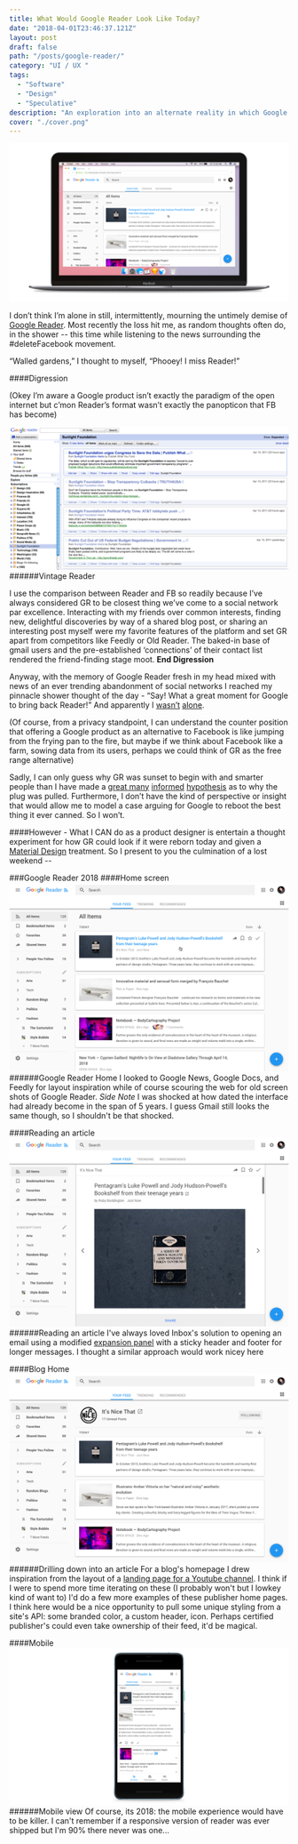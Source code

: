 ```yaml
---
title: What Would Google Reader Look Like Today?
date: "2018-04-01T23:46:37.121Z"
layout: post
draft: false
path: "/posts/google-reader/"
category: "UI / UX "
tags:
  - "Software"
  - "Design"
  - "Speculative"
description: "An exploration into an alternate reality in which Google Reader was never canned."
cover: "./cover.png"
---
```


![Google Reader, artificially aged with science](./reader_hero.png)

I don’t think I’m alone in still, intermittently, mourning the untimely demise of [Google Reader](https://www.youtube.com/watch?v=VSPZ2Uu_X3Y). 
Most recently the loss hit me, as random thoughts often do, in the shower -- this time while listening to the news surrounding the #deleteFacebook movement. 

“Walled gardens,” I thought to myself, “Phooey! I miss Reader!” 

####Digression

(Okey I’m aware a Google product isn’t exactly the paradigm of the open internet but c’mon Reader’s format wasn’t exactly the panopticon that FB has become)

![Vintage reader](./gr_old.png)
######Vintage Reader

I use the comparison between Reader and FB so readily because I’ve always considered GR to be closest thing we’ve come to a social network par excellence. Interacting with my friends over common interests, finding new, delightful discoveries by way of a shared blog post, or sharing an interesting post myself were my favorite features of the platform and set GR apart from competitors like Feedly or Old Reader. The baked-in base of gmail users and the pre-established ‘connections’ of their contact list rendered the friend-finding stage moot. **End Digression**

Anyway, with the memory of Google Reader fresh in my head mixed with news of an ever trending abandonment of social networks I reached my pinnacle shower thought of the day - “Say! What a great moment for Google to bring back Reader!” And apparently I [wasn’t](https://www.wired.com/story/rss-readers-feedly-inoreader-old-reader/) [alone](https://news.ycombinator.com/item?id=16721690). 

(Of course, from a privacy standpoint, I can understand the counter position that offering a Google product as an alternative to Facebook is like jumping from the frying pan to the fire, but maybe if we think about Facebook like a farm, sowing data from its users, perhaps we could think of GR as the free range alternative)

Sadly, I can only guess why GR was sunset to begin with and smarter people than I have made a [great many](https://www.quora.com/Why-did-Google-kill-Google-Reader) [informed](https://www.wired.com/2013/06/why-google-reader-got-the-ax/) [hypothesis](https://news.ycombinator.com/item?id=12485166) as to why the plug was pulled. Furthermore, I don’t have the kind of perspective or insight that would allow me to model a case arguing for Google to reboot the best thing it ever canned. So I won’t.

####However - 
What I CAN do as a product designer is entertain a thought experiment for how GR could look if it were reborn today and given a [Material Design](https://material.io/) treatment. So I present to you the culmination of a lost weekend -- 

###Google Reader 2018
####Home screen 
![Google Reader Home Screen](./gr_home.png)
######Google Reader Home
I looked to Google News, Google Docs, and Feedly for layout inspiration while of course scouring the web for old screen shots of Google Reader. _Side Note_ I was shocked at how dated the interface had already become in the span of 5 years. I guess Gmail still looks the same though, so I shouldn't be that shocked. 

####Reading an article
![Reading an article](./gr_article.png)
######Reading an article
I've always loved Inbox's solution to opening an email using a modified [expansion panel](https://material.io/guidelines/components/expansion-panels.html#) with a sticky header and footer for longer messages. I thought a similar approach would work nicey here

####Blog Home
![Drilling down into a source](./gr_drill.png)
######Drilling down into an article
For a blog's homepage I drew inspiration from the layout of a [landing page for a Youtube channel](https://www.youtube.com/channel/UCJkMlOu7faDgqh4PfzbpLdg). I think if I were to spend more time iterating on these (I probably won't but I lowkey kind of want to) I'd do a few more examples of these publisher home pages. I think here would be a nice opportunity to pull some unique styling from a site's API: some branded color, a custom header, icon. Perhaps certified publisher's could even take ownership of their feed, it'd be magical.

####Mobile
![Mobile view](./gr_mobile.png)
######Mobile view 
Of course, its 2018: the mobile experience would have to be killer. I can't remember if a responsive version of reader was ever shipped but I'm 90% there never was one... 



